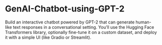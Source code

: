 # GenAI-Chatbot-using-GPT-2

Build an interactive chatbot powered by GPT-2 that can generate human-like text responses in a conversational setting. You’ll use the Hugging Face Transformers library, optionally fine-tune it on a custom dataset, and deploy it with a simple UI (like Gradio or Streamlit).
